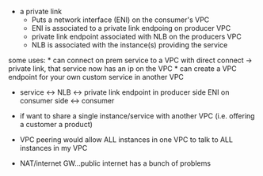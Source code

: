 * a private link
    * Puts a network interface (ENI) on the consumer's VPC 
    * ENI is associated to a private link endpoing on producer VPC
    * private link endpoint associated with NLB on the producers VPC
    * NLB is associated with the instance(s) providing the service


some uses:
    * can connect on prem service to a VPC with direct connect -> private link, that service now has an ip on the VPC
    * can create a VPC endpoint for your own custom service in another VPC



* service <-> NLB <-> private link endpoint in producer side <producer-consumer> ENI on consumer side <-> consumer 



* if want to share a single instance/service with another VPC (i.e. offering a customer a product)

* VPC peering would allow ALL instances in one VPC to talk to ALL instances in my VPC 
* NAT/internet GW...public internet has a bunch of problems
